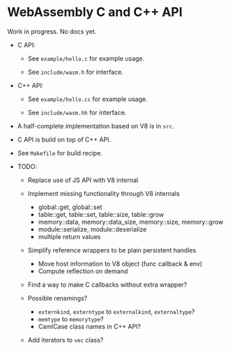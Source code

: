 # WebAssembly C and C++ API 

Work in progress. No docs yet.

* C API:

  * See `example/hello.c` for example usage.

  * See `include/wasm.h` for interface.

* C++ API:

  * See `example/hello.cc` for example usage.

  * See `include/wasm.hh` for interface.

* A half-complete implementation based on V8 is in `src`.

* C API is build on top of C++ API.

* See `Makefile` for build recipe.

* TODO:

  * Replace use of JS API with V8 internal

  * Implement missing functionality through V8 internals

    * global::get, global::set
    * table::get, table::set, table::size, table::grow
    * memory::data, memory::data_size, memory::size, memory::grow
    * module::serialize, module::deserialize
    * multiple return values

  * Simplify reference wrappers to be plain persistent handles

    * Move host information to V8 object (func callback & env)
    * Compute reflection on demand

  * Find a way to make C callbacks without extra wrapper?

  * Possible renamings?

    * `externkind`, `externtype` to `externalkind`, `externaltype`?
    * `memtype` to `memorytype`?
    * CamlCase class names in C++ API?

  * Add iterators to `vec` class?
